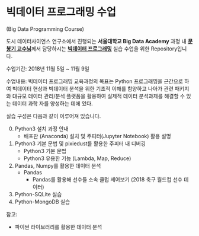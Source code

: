# 빅데이터 프로그래밍 수업

(Big Data Programming Course)



도시 데이터사이언스 연구소에서 진행되는 **서울대학교 Big Data Academy** 과정 내 [**문봉기 교수님**](http://dbs.snu.ac.kr/)께서 담당하시는 [**빅데이터 프로그래밍**](http://udsl.snu.ac.kr/s2/s2_1.php) 실습 수업을 위한 Repository입니다.

수업기간: 2018년 11월 5일 ~ 11월 9일

수업내용: 빅데이터 프로그래밍 교육과정의 목표는 Python 프로그래밍을 근간으로 하여 빅데이터 현상과 빅데이터 분석을 위한 기초적 이해를 함양하고 나아가 관련 패키지와 대규모 데이터 관리/분석 플랫폼을 활용하여 실제적 데이터 분석과제를 해결할 수 있는 데이터 과학 자를 양성하는 데에 있다.

실습 구성은 다음과 같이 이루어져 있습니다.

0. Python3 설치 과정 안내
   - 배포판 (Anaconda) 설치 및 주피터(Jupyter Notebook) 활용 설명
1. Python3 기본 문법 및 pixiedust를 활용한 주피터 내 디버깅
   - Python3 기본 문법
   - Python3 유용한 기능 (Lambda, Map, Reduce)
2. Pandas, Numpy를 활용한 데이터 분석
   - Pandas
     - Pandas를 활용해 선수들 소속 클럽 세어보기 (2018 축구 월드컵 선수 데이터)
3. Python-SQLite 실습
4. Python-MongoDB 실습



참고:

- 파이썬 라이브러리를 활용한 데이터 분석